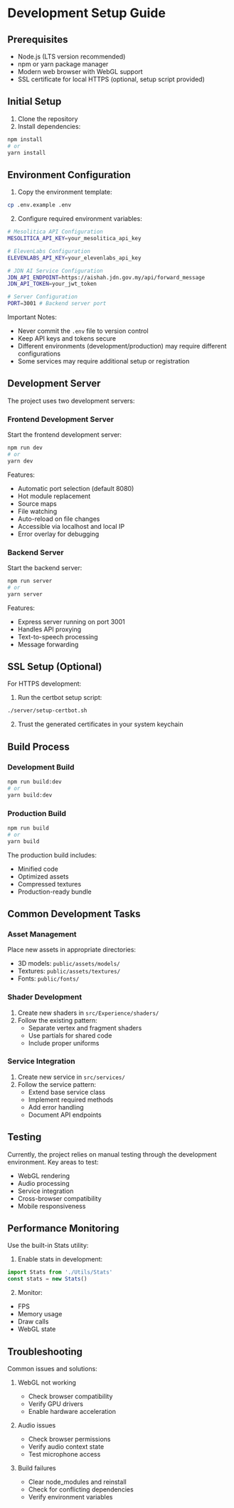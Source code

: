 # Development Setup Guide

## Prerequisites

- Node.js (LTS version recommended)
- npm or yarn package manager
- Modern web browser with WebGL support
- SSL certificate for local HTTPS (optional, setup script provided)

## Initial Setup

1. Clone the repository
2. Install dependencies:
```bash
npm install
# or
yarn install
```

## Environment Configuration

1. Copy the environment template:
```bash
cp .env.example .env
```

2. Configure required environment variables:

```bash
# Mesolitica API Configuration
MESOLITICA_API_KEY=your_mesolitica_api_key

# ElevenLabs Configuration
ELEVENLABS_API_KEY=your_elevenlabs_api_key

# JDN AI Service Configuration
JDN_API_ENDPOINT=https://aishah.jdn.gov.my/api/forward_message
JDN_API_TOKEN=your_jwt_token

# Server Configuration
PORT=3001 # Backend server port
```

Important Notes:
- Never commit the `.env` file to version control
- Keep API keys and tokens secure
- Different environments (development/production) may require different configurations
- Some services may require additional setup or registration

## Development Server

The project uses two development servers:

### Frontend Development Server
Start the frontend development server:
```bash
npm run dev
# or
yarn dev
```

Features:
- Automatic port selection (default 8080)
- Hot module replacement
- Source maps
- File watching
- Auto-reload on file changes
- Accessible via localhost and local IP
- Error overlay for debugging

### Backend Server
Start the backend server:
```bash
npm run server
# or
yarn server
```

Features:
- Express server running on port 3001
- Handles API proxying
- Text-to-speech processing
- Message forwarding

## SSL Setup (Optional)

For HTTPS development:

1. Run the certbot setup script:
```bash
./server/setup-certbot.sh
```

2. Trust the generated certificates in your system keychain

## Build Process

### Development Build
```bash
npm run build:dev
# or
yarn build:dev
```

### Production Build
```bash
npm run build
# or
yarn build
```

The production build includes:
- Minified code
- Optimized assets
- Compressed textures
- Production-ready bundle

## Common Development Tasks

### Asset Management

Place new assets in appropriate directories:
- 3D models: `public/assets/models/`
- Textures: `public/assets/textures/`
- Fonts: `public/fonts/`

### Shader Development

1. Create new shaders in `src/Experience/shaders/`
2. Follow the existing pattern:
   - Separate vertex and fragment shaders
   - Use partials for shared code
   - Include proper uniforms

### Service Integration

1. Create new service in `src/services/`
2. Follow the service pattern:
   - Extend base service class
   - Implement required methods
   - Add error handling
   - Document API endpoints

## Testing

Currently, the project relies on manual testing through the development environment. Key areas to test:

- WebGL rendering
- Audio processing
- Service integration
- Cross-browser compatibility
- Mobile responsiveness

## Performance Monitoring

Use the built-in Stats utility:
1. Enable stats in development:
```javascript
import Stats from './Utils/Stats'
const stats = new Stats()
```

2. Monitor:
- FPS
- Memory usage
- Draw calls
- WebGL state

## Troubleshooting

Common issues and solutions:

1. WebGL not working
   - Check browser compatibility
   - Verify GPU drivers
   - Enable hardware acceleration

2. Audio issues
   - Check browser permissions
   - Verify audio context state
   - Test microphone access

3. Build failures
   - Clear node_modules and reinstall
   - Check for conflicting dependencies
   - Verify environment variables
